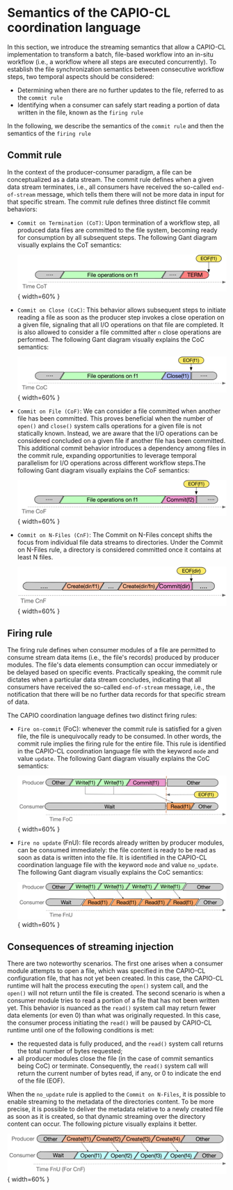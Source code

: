 # Semantics of the CAPIO-CL coordination language

In this section, we introduce the streaming semantics that allow a CAPIO-CL implementation to transform a batch,
file-based workflow into an in-situ workflow (i.e., a workflow where all steps are executed concurrently). To establish
the file synchronization semantics between consecutive workflow steps, two temporal aspects should be considered:

- Determining when there are no further updates to the file, referred to as the `commit rule`
- Identifying when a consumer can safely start reading a portion of data written in the file, known as the `firing rule`

In the following, we describe the semantics of the `commit rule` and then the semantics of the `firing rule`

## Commit rule

In the context of the producer-consumer paradigm, a file can be conceptualized as a data stream. The commit rule defines
when a given data stream terminates, i.e., all consumers have received the so-called `end-of-stream` message, which
tells them there will not be more data in input for that specific stream. The commit rule defines three distinct file
commit behaviors:

- `Commit on Termination (CoT)`: Upon termination of a workflow step, all produced data files are committed to the file
  system, becoming ready for consumption by all subsequent steps. The following Gant diagram visually explains the CoT
  semantics:
  
  ![The Commit on Termination rule](media/cot.png){ width=60% }

- `Commit on Close (CoC)`: This behavior allows subsequent steps to initiate reading a file as soon as the producer step
  invokes a close operation on a given file, signaling that all I/O operations on that file are completed. It is also
  allowed to consider a file committed after `n` close operations are performed. The following Gant diagram visually
  explains the CoC semantics:
  
  ![The Commit on Close rule](media/coc.png){ width=60% }

- `Commit on File (CoF)`: We can consider a file committed when another file has been committed. This proves beneficial
  when the number of `open()` and `close()` system calls operations for a given file is not statically known. Instead,
  we are aware that the I/O operations can be considered concluded on a given file if another file has been committed.
  This additional commit behavior introduces a dependency among files in the commit rule, expanding opportunities to
  leverage temporal parallelism for I/O operations across different workflow steps.The following Gant diagram visually
  explains the CoF semantics:
  
  ![The Commit on File rule](media/cof.png){ width=60% }

- `Commit on N-Files (CnF)`: The Commit on N-Files concept shifts the focus from individual file data streams to
  directories. Under the Commit on N-Files rule, a directory is considered committed once it contains at least N files.
  
  ![The Commit on N-Files rule](media/cnf.png){ width=60% }

## Firing rule

The firing rule defines when consumer modules of a file are permitted to consume stream data items (i.e., the file's
records) produced by producer modules. The file's data elements consumption can occur immediately or be delayed based on
specific events. Practically speaking, the commit rule dictates when a particular data stream concludes, indicating that
all consumers have received the so-called `end-of-stream` message, i.e., the notification that there will be no further
data records for that specific stream of data.

The CAPIO coordination language defines two distinct firing rules:

- `Fire on-commit` (FoC): whenever the commit rule is satisfied for a given file, the file is unequivocally ready to be
  consumed. In other words, the commit rule implies the firing rule for the entire file. This rule is identified in the
  CAPIO-CL coordination language file with the keyword `mode` and value `update`.
  The following Gant diagram visually explains the CoC semantics:

  ![The Fire on Commit rule](media/foc.png){ width=60% }

- `Fire no update` (FnU): file records already written by producer modules, can be consumed immediately: the file
  content is ready to be read as soon as data is written into the file. It is identified in the CAPIO-CL coordination
  language file with the keyword `mode` and value `no_update`.
  The following Gant diagram visually explains the CoC semantics:

  ![The Fire no Update rule](media/fnu.png){ width=60% }

## Consequences of streaming injection

There are two noteworthy scenarios. The first one arises when a consumer module attempts to open a file, which was
specified in the CAPIO-CL configuration file, that has not yet been created. In this case, the CAPIO-CL runtime will
halt the process executing the `open()` system call, and the `open()` will not return until the file is created. The
second scenario is when a consumer module tries to read a portion of a file that has not been written yet. This behavior
is nuanced as the `read()` system call may return fewer data elements (or even 0) than what was originally requested. In
this case, the consumer process initiating the `read()` will be paused by CAPIO-CL runtime until one of the following
conditions is met:

- the requested data is fully produced, and the `read()` system call returns the total number of bytes requested;
- all producer modules close the file (in the case of commit semantics being CoC) or terminate. Consequently, the
  `read()` system call will return the current number of bytes read, if any, or 0 to indicate the end of the file (EOF).

When the `no_update` rule is applied to the  `Commit on N-Files`, it is possible to enable streaming to the metadata of
the directories content. To be more precise, it is possible to deliver the metadata relative to a newly created file as
soon as it is created, so that dynamic streaming over the directory content can occur. The following picture visually
explains it better.

![Visual description of the FnU rule applied to CnF rule](media/fnu-cnf.png){ width=60% }

